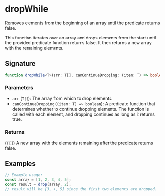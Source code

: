 # dropWhile

Removes elements from the beginning of an array until the predicate returns false.

This function iterates over an array and drops elements from the start until the provided 
predicate function returns false. It then returns a new array with the remaining elements.

## Signature

```typescript
function dropWhile<T>(arr: T[], canContinueDropping: (item: T) => boolean): T[]
```

### Parameters 

- `arr` (`T[]`): The array from which to drop elements.
- `canContinueDropping` (`(item: T) => boolean`): A predicate function that determines whether to continue dropping elements. The function is called with each element, and dropping continues as long as it returns true.

### Returns

(`T[]`) A new array with the elements remaining after the predicate returns false.

## Examples

```typescript
// Example usage:
const array = [1, 2, 3, 4, 5];
const result = drop(array, 2);
// result will be [3, 4, 5] since the first two elements are dropped.
```
